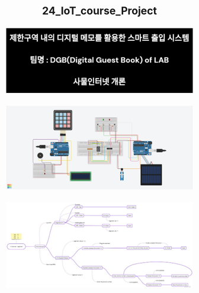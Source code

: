 <div align = "center">
  
# 24_IoT_course_Project
    
![Head](Head.png)
---
![circuit](circuit.png)
---
![workflow](workflow.PNG)
---
</div>
